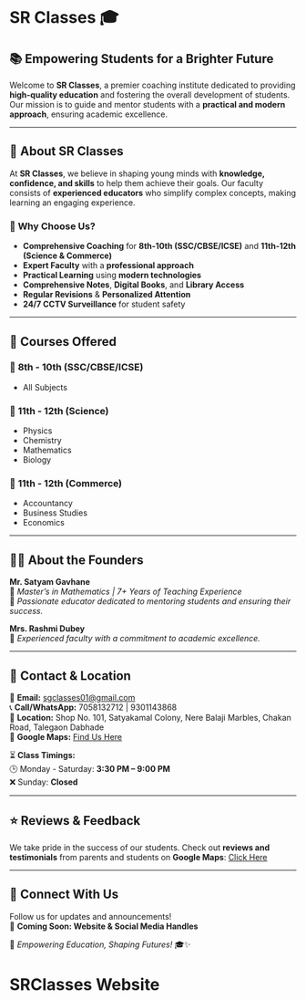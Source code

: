 # SR Classes 🎓

## 📚 Empowering Students for a Brighter Future

Welcome to **SR Classes**, a premier coaching institute dedicated to providing **high-quality education** and fostering the overall development of students. Our mission is to guide and mentor students with a **practical and modern approach**, ensuring academic excellence. 

---

## 🚀 About SR Classes

At **SR Classes**, we believe in shaping young minds with **knowledge, confidence, and skills** to help them achieve their goals. Our faculty consists of **experienced educators** who simplify complex concepts, making learning an engaging experience.

### 🔹 **Why Choose Us?**
- **Comprehensive Coaching** for **8th-10th (SSC/CBSE/ICSE)** and **11th-12th (Science & Commerce)**
- **Expert Faculty** with a **professional approach**
- **Practical Learning** using **modern technologies**
- **Comprehensive Notes**, **Digital Books**, and **Library Access**
- **Regular Revisions** & **Personalized Attention**
- **24/7 CCTV Surveillance** for student safety

---

## 📖 Courses Offered

### 🏫 **8th - 10th (SSC/CBSE/ICSE)**
- All Subjects

### 🔬 **11th - 12th (Science)**
- Physics
- Chemistry
- Mathematics
- Biology

### 💼 **11th - 12th (Commerce)**
- Accountancy
- Business Studies
- Economics

---

## 👨‍🏫 **About the Founders**

**Mr. Satyam Gavhane**  
📌 *Master’s in Mathematics | 7+ Years of Teaching Experience*  
🔹 *Passionate educator dedicated to mentoring students and ensuring their success.*

**Mrs. Rashmi Dubey**  
📌 *Experienced faculty with a commitment to academic excellence.*  

---

## 📍 **Contact & Location**

📧 **Email:** [sgclasses01@gmail.com](mailto:sgclasses01@gmail.com)  
📞 **Call/WhatsApp:** 7058132712 | 9301143868  
📍 **Location:** Shop No. 101, Satyakamal Colony, Nere Balaji Marbles, Chakan Road, Talegaon Dabhade  
📌 **Google Maps:** [Find Us Here](https://maps.app.goo.gl/WieW6G5JTTgmH8eS8)  

⏳ **Class Timings:**  
🕒 Monday - Saturday: **3:30 PM – 9:00 PM**  
❌ Sunday: **Closed**  

---

## ⭐ Reviews & Feedback

We take pride in the success of our students. Check out **reviews and testimonials** from parents and students on **Google Maps**: [Click Here](https://maps.app.goo.gl/WieW6G5JTTgmH8eS8)  

---

## 🌟 Connect With Us

Follow us for updates and announcements!  
📌 **Coming Soon: Website & Social Media Handles**


🔹 *Empowering Education, Shaping Futures!* 🎓✨
# SRClasses Website
